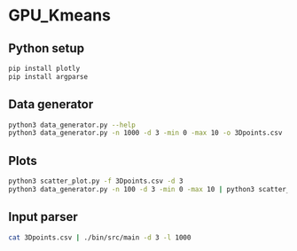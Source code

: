 # GPU_Kmeans

## Python setup

```bash
pip install plotly
pip install argparse
```

## Data generator

```bash
python3 data_generator.py --help
python3 data_generator.py -n 1000 -d 3 -min 0 -max 10 -o 3Dpoints.csv
```

## Plots

```bash
python3 scatter_plot.py -f 3Dpoints.csv -d 3
python3 data_generator.py -n 100 -d 3 -min 0 -max 10 | python3 scatter_plot.py -d 3
```

## Input parser 

```bash
cat 3Dpoints.csv | ./bin/src/main -d 3 -l 1000
```
